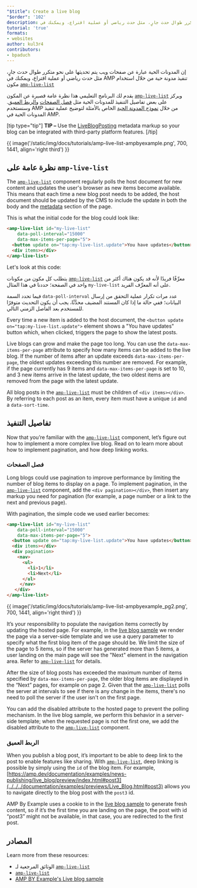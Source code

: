```yaml
---
"$title": Create a live blog
"$order": '102'
description: إن المدونات الحية عبارة عن صفحات ويب يتم تحديثها على نحو متكرر طوال حدث جارٍ، مثل حدث رياضي أو عملية اقتراع، ويمكنك في AMP تنفيذ مدونة حية من خلال استخدام...
tutorial: 'true'
formats:
- websites
author: kul3r4
contributors:
- bpaduch
---
```


إن المدونات الحية عبارة عن صفحات ويب يتم تحديثها على نحو متكرر طوال حدث جارٍ، مثل حدث رياضي أو عملية اقتراع، ويمكنك في AMP تنفيذ مدونة حية من خلال استخدام مكون [`amp-live-list`](../../../documentation/components/reference/amp-live-list.md)

يقدم لك البرنامج التعليمي هذا نظرة عامة قصيرة عن المكون [`amp-live-list`](../../../documentation/components/reference/amp-live-list.md) ويركز على بعض تفاصيل التنفيذ للمدونات الحية مثل [فصل الصفحات](#pagination) و[الربط العميق](#deeplinking). وسنستخدم AMP من خلال [نموذج المدونة الحية](live_blog.md) الخاص بالأمثلة لتوضيح عملية تنفيذ المدونات الحية في AMP.

[tip type="tip"] **TIP –** Use the [LiveBlogPosting](http://schema.org/LiveBlogPosting) metadata markup so your blog can be integrated with third-party platform features. [/tip]

{{ image('/static/img/docs/tutorials/amp-live-list-ampbyexample.png', 700, 1441, align='right third') }}

## نظرة عامة على `amp-live-list`

The [`amp-live-list`](../../../documentation/components/reference/amp-live-list.md) component regularly polls the host document for new content and updates the user's browser as new items become available. This means that each time a new blog post needs to be added, the host document should be updated by the CMS to include the update in both the body and the [metadata](../../../documentation/examples/documentation/Live_Blog.html#metadata) section of the page.

This is what the initial code for the blog could look like:

```html
<amp-live-list id="my-live-list"
    data-poll-interval="15000"
    data-max-items-per-page="5">
  <button update on="tap:my-live-list.update">You have updates</button>
  <div items></div>
</amp-live-list>
```

Let's look at this code:

يتطلب كل مكون من مكونات [`amp-live-list`](../../../documentation/components/reference/amp-live-list.md) معرِّفًا فريدًا لأنه قد يكون هناك أكثر من واحد في الصفحة؛ حددنا في هذا المثال `my-live-list` على أنه المعرِّف الفريد.

فيما تحدد السمة `data-poll-interval` عدد مرات تكرار عملية التحقق من إرسال البيانات؛ ففي حالة ما إذا كان المستند المضيف محدَّثًا، يجب أن يكون التحديث متوفرًا للمستخدم بعد الفاصل الزمني التالي.

Every time a new item is added to the host document, the `<button update on="tap:my-live-list.update">` element shows a "You have updates" button which, when clicked, triggers the page to show the latest posts.

Live blogs can grow and make the page too long. You can use the `data-max-items-per-page` attribute to specify how many items can be added to the live blog. If the number of items after an update exceeds `data-max-items-per-page`, the oldest updates exceeding this number are removed. For example, if the page currently has 9 items and `data-max-items-per-page` is set to 10, and 3 new items arrive in the latest update, the two oldest items are removed from the page with the latest update.

All blog posts in the [`amp-live-list`](../../../documentation/components/reference/amp-live-list.md) must be children of `<div items></div>`. By referring to each post as an item, every item must have a unique `id` and a `data-sort-time`.

## تفاصيل التنفيذ

Now that you’re familiar with the [`amp-live-list`](../../../documentation/components/reference/amp-live-list.md) component, let’s figure out how to implement a more complex live blog. Read on to learn more about how to implement pagination, and how deep linking works.

### فصل الصفحات <a name="pagination"></a>

Long blogs could use pagination to improve performance by limiting the number of blog items to display on a page. To implement pagination, in the [`amp-live-list`](../../../documentation/components/reference/amp-live-list.md) component, add the `<div pagination></div>`, then insert any markup you need for pagination (for example, a page number or a link to the next and previous page).

With pagination, the simple code we used earlier becomes:

```html
<amp-live-list id="my-live-list"
    data-poll-interval="15000"
    data-max-items-per-page="5">
  <button update on="tap:my-live-list.update">You have updates</button>
  <div items></div>
  <div pagination>
    <nav>
      <ul>
        <li>1</li>
        <li>Next</li>
      </ul>
     </nav>
   </div>
</amp-live-list>
```

{{ image('/static/img/docs/tutorials/amp-live-list-ampbyexample_pg2.png', 700, 1441, align='right third') }}

It’s your responsibility to populate the navigation items correctly by updating the hosted page. For example, in the [live blog sample](live_blog.md) we render the page via a server-side template and we use a query parameter to specify what the first blog item of the page should be. We limit the size of the page to 5 items, so if the server has generated more than 5 items, a user landing on the main page will see the "Next" element in the navigation area. Refer to [`amp-live-list`](../../../documentation/components/reference/amp-live-list.md) for details.

After the size of blog posts has exceeded the maximum number of items specified by `data-max-items-per-page`, the older blog items are displayed in the “Next” pages, for example on page 2. Given that the [`amp-live-list`](../../../documentation/components/reference/amp-live-list.md) polls the server at intervals to see if there is any change in the items, there's no need to poll the server if the user isn't on the first page.

You can add the disabled attribute to  the hosted page to prevent the polling mechanism. In the live blog sample, we perform this behavior in  a server-side template; when the requested page is not the first one, we add the disabled attribute to the [`amp-live-list`](../../../documentation/components/reference/amp-live-list.md) component.

### الربط العميق <a name="deeplinking"></a>

When you publish a blog post, it’s important to be able to deep link to the post to enable features like sharing. With [`amp-live-list`](../../../documentation/components/reference/amp-live-list.md), deep linking is possible by simply using the `id` of the blog item. For example, [https://amp.dev/documentation/examples/news-publishing/live_blog/preview/index.html#post3](../../../documentation/examples/previews/Live_Blog.html#post3) allows you to navigate directly to the blog post with the `post3` id.

AMP By Example uses a cookie to in the [live blog sample](live_blog.md) to generate fresh content, so if it’s the first time you are landing on the page, the post with id “post3” might not be available, in that case, you are redirected to the first post.

## المصادر

Learn more from these resources:

- الوثائق المرجعية لـ [`amp-live-list`](../../../documentation/components/reference/amp-live-list.md)
- [`amp-live-list`](../../../documentation/components/reference/amp-live-list.md)
- [AMP BY Example's Live blog sample](live_blog.md)
